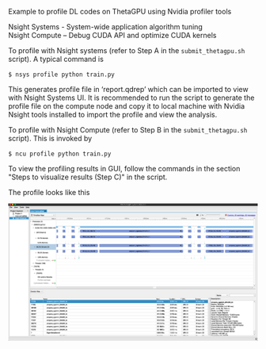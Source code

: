 Example to profile DL codes on ThetaGPU using Nvidia profiler tools

Nsight Systems - System-wide application algorithm tuning \
Nsight Compute – Debug CUDA API and optimize CUDA kernels

To profile with Nsight systems (refer to Step A in the ```submit_thetagpu.sh``` script). A typical command is
```
$ nsys profile python train.py
```
This generates profile file in ‘report.qdrep’ which can be imported to view with Nsight Systems UI. It is recommended to run the script to generate the profile file
on the compute node and copy it to local machine with Nvidia Nsight tools installed to import the profile and view the analysis.

To profile with Nsight Compute (refer to Step B in the ```submit_thetagpu.sh``` script). This is invoked by
```
$ ncu profile python train.py
```

To view the profiling results in GUI, follow the commands in the section "Steps to visualize results (Step C)" in the script.

The profile looks like this 

![Alt text](./nsys-trace.png?raw=true)

